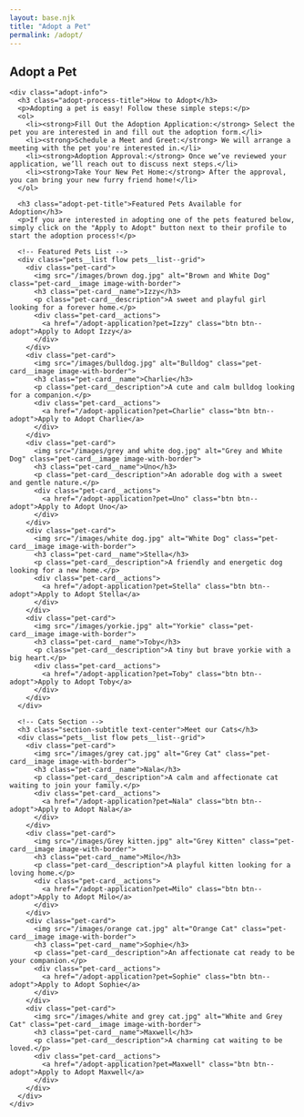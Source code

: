 ```yaml
---
layout: base.njk
title: "Adopt a Pet"
permalink: /adopt/
---
```


<section id="adopt" class="adopt">
  <div class="container flow">
    <h2 class="section-title text-center adopt-title">Adopt a Pet</h2>

    <div class="adopt-info">
      <h3 class="adopt-process-title">How to Adopt</h3>
      <p>Adopting a pet is easy! Follow these simple steps:</p>
      <ol>
        <li><strong>Fill Out the Adoption Application:</strong> Select the pet you are interested in and fill out the adoption form.</li>
        <li><strong>Schedule a Meet and Greet:</strong> We will arrange a meeting with the pet you're interested in.</li>
        <li><strong>Adoption Approval:</strong> Once we’ve reviewed your application, we’ll reach out to discuss next steps.</li>
        <li><strong>Take Your New Pet Home:</strong> After the approval, you can bring your new furry friend home!</li>
      </ol>

      <h3 class="adopt-pet-title">Featured Pets Available for Adoption</h3>
      <p>If you are interested in adopting one of the pets featured below, simply click on the "Apply to Adopt" button next to their profile to start the adoption process!</p>

      <!-- Featured Pets List -->
      <div class="pets__list flow pets__list--grid">
        <div class="pet-card">
          <img src="/images/brown dog.jpg" alt="Brown and White Dog" class="pet-card__image image-with-border">
          <h3 class="pet-card__name">Izzy</h3>
          <p class="pet-card__description">A sweet and playful girl looking for a forever home.</p>
          <div class="pet-card__actions">
            <a href="/adopt-application?pet=Izzy" class="btn btn--adopt">Apply to Adopt Izzy</a>
          </div>
        </div>
        <div class="pet-card">
          <img src="/images/bulldog.jpg" alt="Bulldog" class="pet-card__image image-with-border">
          <h3 class="pet-card__name">Charlie</h3>
          <p class="pet-card__description">A cute and calm bulldog looking for a companion.</p>
          <div class="pet-card__actions">
            <a href="/adopt-application?pet=Charlie" class="btn btn--adopt">Apply to Adopt Charlie</a>
          </div>
        </div>
        <div class="pet-card">
          <img src="/images/grey and white dog.jpg" alt="Grey and White Dog" class="pet-card__image image-with-border">
          <h3 class="pet-card__name">Uno</h3>
          <p class="pet-card__description">An adorable dog with a sweet and gentle nature.</p>
          <div class="pet-card__actions">
            <a href="/adopt-application?pet=Uno" class="btn btn--adopt">Apply to Adopt Uno</a>
          </div>
        </div>
        <div class="pet-card">
          <img src="/images/white dog.jpg" alt="White Dog" class="pet-card__image image-with-border">
          <h3 class="pet-card__name">Stella</h3>
          <p class="pet-card__description">A friendly and energetic dog looking for a new home.</p>
          <div class="pet-card__actions">
            <a href="/adopt-application?pet=Stella" class="btn btn--adopt">Apply to Adopt Stella</a>
          </div>
        </div>
        <div class="pet-card">
          <img src="/images/yorkie.jpg" alt="Yorkie" class="pet-card__image image-with-border">
          <h3 class="pet-card__name">Toby</h3>
          <p class="pet-card__description">A tiny but brave yorkie with a big heart.</p>
          <div class="pet-card__actions">
            <a href="/adopt-application?pet=Toby" class="btn btn--adopt">Apply to Adopt Toby</a>
          </div>
        </div>
      </div>

      <!-- Cats Section -->
      <h3 class="section-subtitle text-center">Meet our Cats</h3>
      <div class="pets__list flow pets__list--grid">
        <div class="pet-card">
          <img src="/images/grey cat.jpg" alt="Grey Cat" class="pet-card__image image-with-border">
          <h3 class="pet-card__name">Nala</h3>
          <p class="pet-card__description">A calm and affectionate cat waiting to join your family.</p>
          <div class="pet-card__actions">
            <a href="/adopt-application?pet=Nala" class="btn btn--adopt">Apply to Adopt Nala</a>
          </div>
        </div>
        <div class="pet-card">
          <img src="/images/Grey kitten.jpg" alt="Grey Kitten" class="pet-card__image image-with-border">
          <h3 class="pet-card__name">Milo</h3>
          <p class="pet-card__description">A playful kitten looking for a loving home.</p>
          <div class="pet-card__actions">
            <a href="/adopt-application?pet=Milo" class="btn btn--adopt">Apply to Adopt Milo</a>
          </div>
        </div>
        <div class="pet-card">
          <img src="/images/orange cat.jpg" alt="Orange Cat" class="pet-card__image image-with-border">
          <h3 class="pet-card__name">Sophie</h3>
          <p class="pet-card__description">An affectionate cat ready to be your companion.</p>
          <div class="pet-card__actions">
            <a href="/adopt-application?pet=Sophie" class="btn btn--adopt">Apply to Adopt Sophie</a>
          </div>
        </div>
        <div class="pet-card">
          <img src="/images/white and grey cat.jpg" alt="White and Grey Cat" class="pet-card__image image-with-border">
          <h3 class="pet-card__name">Maxwell</h3>
          <p class="pet-card__description">A charming cat waiting to be loved.</p>
          <div class="pet-card__actions">
            <a href="/adopt-application?pet=Maxwell" class="btn btn--adopt">Apply to Adopt Maxwell</a>
          </div>
        </div>
      </div>
    </div>
  </div>
</section>
